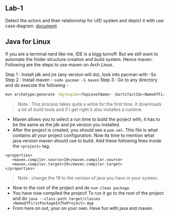 ## Lab-1 
Detect the actors and their relationship for UID system and depict it with use case diagram.
[document](./LAB-1/document.pdf)

## Java for Linux 

If you are a terminal nerd like me, IDE is a bigg turnoff. But we still want to automate the folder structure creation and build system. Hence maven. Following are the steps to use maven on Arch Linux.

Step 1 : Install jdk and jre (any version will do), look into pacman with -Ss 
Step 2 : Install maven - `sudo pacman -S maven`
Step 3 : Go to any directory and do execute the following - 
```bash
mvn archetype:generate -DgroupId=<TopLevelName> -DartifactId=<NameOfFirstPackageInTheProject> -DarchetypeArtifactId=maven-archetype-quickstart -DinteractiveMode=false
```

> Note : This process takes quite a while for the first time. It downloads a lot of build tools and if I get right it also installes a runtime. 

- Maven allows you to select a run time to build the porject with, it has to be the same as the jdk and jre version you installed.
- After the project is created, you should see a `pom.xml`. This file is what contains all your project configuration. Now its time to mention what java version maven should use to build.
Add these following lines inside the `<project>` tag.
```
<properties>
   <maven.compiler.source>19</maven.compiler.source>
   <maven.compiler.target>19</maven.compiler.target>
</properties>
```

> Note : change the 19 to the version of java you have in your system.

- Now to the root of the project and do `nvm clean package`. 
- You have now compiled the project! To run it go to the root of the project and do `java --class-path target/classes <NameOfFirstPackageInTheProject>.App`
- From here on out, your on your own. Have fun with java and maven.

